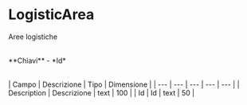 # LogisticArea
Aree logistiche

<br>
**Chiavi**
- *Id*
<br><br>

| Campo | Descrizione | Tipo | Dimensione | 
| --- | --- | --- | --- | --- |
| Description | Descrizione | text | 100 |
| Id | Id | text | 50 |


